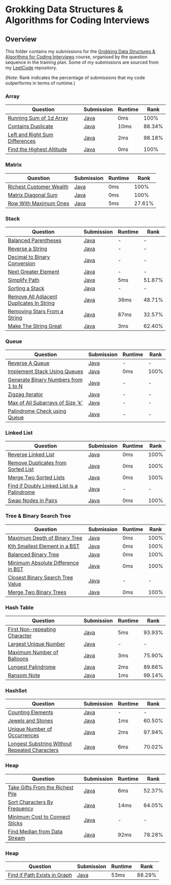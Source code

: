 # Grokking Data Structures & Algorithms for Coding Interviews

## Overview
This folder contains my submissions for the [Grokking Data Structures & Algorithms for Coding Interviews](https://www.designgurus.io/course/grokking-data-structures-for-coding-interviews) course,
organised by the question sequence in the training plan.
Some of my submissions are sourced from my [LeetCode](https://github.com/shumarb/leetcode) repository.

(*Note*: Rank indicates the percentage of submissions that my code outperforms in terms of runtime.)

### Array
| Question                                                                                                    | Submission                                                                                             | Runtime | Rank   |
|-------------------------------------------------------------------------------------------------------------|--------------------------------------------------------------------------------------------------------|---------|--------|
| [Running Sum of 1d Array](https://leetcode.com/problems/running-sum-of-1d-array/description/)               | [Java](https://github.com/shumarb/leetcode/blob/main/submissions/java/RunningSumOf1dArray.java)        | 0ms     | 100%   |
| [Contains Duplicate](https://leetcode.com/problems/contains-duplicate/description)                          | [Java](https://github.com/shumarb/leetcode/blob/main/submissions/java/ContainsDuplicate.java)          | 10ms    | 88.34% |
| [Left and Right Sum Differences](https://leetcode.com/problems/left-and-right-sum-differences/description/) | [Java](https://github.com/shumarb/leetcode/blob/main/submissions/java/LeftAndRightSumDifferences.java) | 2ms     | 98.18% |
| [Find the Highest Altitude](https://leetcode.com/problems/find-the-highest-altitude/description)            | [Java](https://github.com/shumarb/leetcode/blob/main/submissions/java/FindTheHighestAltitude.java)     | 0ms     | 100%   |

### Matrix
| Question                                                                                      | Submission                                                                                        | Runtime | Rank   |
|-----------------------------------------------------------------------------------------------|---------------------------------------------------------------------------------------------------|---------|--------|
| [Richest Customer Wealth](https://leetcode.com/problems/richest-customer-wealth/description/) | [Java](https://github.com/shumarb/leetcode/blob/main/submissions/java/RichestCustomerWealth.java) | 0ms     | 100%   |
| [Matrix Diagonal Sum](https://leetcode.com/problems/matrix-diagonal-sum/description/)         | [Java](https://github.com/shumarb/leetcode/blob/main/submissions/java/MatrixDiagonalSum.java)     | 0ms     | 100%   |
| [Row With Maximum Ones](https://leetcode.com/problems/row-with-maximum-ones//description/)    | [Java](https://github.com/shumarb/leetcode/blob/main/submissions/java/RowWithMaximumOnes.java)    | 5ms     | 27.61% |

### Stack
| Question                                                                                                                                                                | Submission                                                                                                                                                        | Runtime | Rank   |
|-------------------------------------------------------------------------------------------------------------------------------------------------------------------------|-------------------------------------------------------------------------------------------------------------------------------------------------------------------|---------|--------|
| [Balanced Parentheses](https://www.designgurus.io/course-play/grokking-data-structures-for-coding-interviews/doc/problem-1-balanced-parentheses-easy)                   | [Java](https://github.com/shumarb/designgurus/tree/main/grokking-data-structures-and-algorithms-for-coding-interviews/submissions/BalancedParentheses.java)       | -       | -      |
| [Reverse a String](https://www.designgurus.io/course-play/grokking-data-structures-for-coding-interviews/doc/problem-2-reverse-a-string-easy)                           | [Java](https://github.com/shumarb/designgurus/tree/main/grokking-data-structures-and-algorithms-for-coding-interviews/submissions/ReverseAString.java)            | -       | -      |
| [Decimal to Binary Conversion](https://www.designgurus.io/course-play/grokking-data-structures-for-coding-interviews/doc/problem-3-decimal-to-binary-conversion-medium) | [Java](https://github.com/shumarb/designgurus/tree/main/grokking-data-structures-and-algorithms-for-coding-interviews/submissions/DecimalToBinaryConversion.java) | -       | -      |
| [Next Greater Element](https://www.designgurus.io/course-play/grokking-data-structures-for-coding-interviews/doc/problem-4-next-greater-element-easy)                   | [Java](https://github.com/shumarb/designgurus/tree/main/grokking-data-structures-and-algorithms-for-coding-interviews/submissions/NextGreaterElement.java)        | -       | -      |
| [Simplify Path](https://leetcode.com/problems/simplify-path/description/)                                                                                               | [Java](https://github.com/shumarb/leetcode/blob/main/submissions/java/SimplifyPath.java)                                                                          | 5ms     | 51.87% |
| [Sorting a Stack](https://www.designgurus.io/course-play/grokking-data-structures-for-coding-interviews/doc/problem-5-sorting-a-stack-easy)                             | [Java](https://github.com/shumarb/designgurus/tree/main/grokking-data-structures-and-algorithms-for-coding-interviews/submissions/SortingAStack.java)             | -       | -      |
| [Remove All Adjacent Duplicates In String](https://leetcode.com/problems/remove-all-adjacent-duplicates-in-string/description/)                                         | [Java](https://github.com/shumarb/leetcode/blob/main/submissions/java/RemoveAllAdjacentDuplicatesInString.java)                                                   | 36ms    | 48.71% |
| [Removing Stars From a String](https://leetcode.com/problems/removing-stars-from-a-string/description/)                                                                 | [Java](https://github.com/shumarb/leetcode/blob/main/submissions/java/RemovingStarsFromAString.java)                                                              | 87ms    | 32.57% |
| [Make The String Great](https://leetcode.com/problems/make-the-string-great/description/)                                                                               | [Java](https://github.com/shumarb/leetcode/blob/main/submissions/java/MakeTheStringGreat.java)                                                                    | 3ms     | 62.40% |

### Queue
| Question                                                                                                                                                                       | Submission                                                                                                                                                            | Runtime | Rank   |
|--------------------------------------------------------------------------------------------------------------------------------------------------------------------------------|-----------------------------------------------------------------------------------------------------------------------------------------------------------------------|---------|--------|
| [Reverse A Queue](https://www.designgurus.io/course-play/grokking-data-structures-for-coding-interviews/doc/problem-1-reverse-a-queue-easy)                                    | [Java](https://github.com/shumarb/designgurus/tree/main/grokking-data-structures-and-algorithms-for-coding-interviews/submissions/ReverseAQueue.java)                 | -       | -      |
| [Implement Stack Using Queues](https://leetcode.com/problems/implement-stack-using-queues/description/)                                                                        | [Java](https://github.com/shumarb/leetcode/blob/main/submissions/java/ImplementStackUsingQueues.java)                                                                 | 0ms     | 100%   |
| [Generate Binary Numbers from 1 to N](https://www.designgurus.io/course-play/grokking-data-structures-for-coding-interviews/doc/problem-3-generate-binary-numbers-from-1-to-n) | [Java](https://github.com/shumarb/designgurus/tree/main/grokking-data-structures-and-algorithms-for-coding-interviews/submissions/GenerateBinaryNumbersFromIToN.java) | -       | -      |
| [Zigzag Iterator](https://www.designgurus.io/course-play/grokking-data-structures-for-coding-interviews/doc/problem-5-zigzag-iterator-medium)                                  | [Java](https://github.com/shumarb/designgurus/tree/main/grokking-data-structures-and-algorithms-for-coding-interviews/submissions/ZigzagIterator.java)                | -       | -      |
| [Max of All Subarrays of Size 'k'](https://www.designgurus.io/course-play/grokking-data-structures-for-coding-interviews/doc/problem-6-max-of-all-subarrays-of-size-k)         | [Java](https://github.com/shumarb/designgurus/tree/main/grokking-data-structures-and-algorithms-for-coding-interviews/submissions/MaxOfAllSubarraysOfSizeK.java)      | -       | -      |
| [Palindrome Check using Queue](https://www.designgurus.io/course-play/grokking-data-structures-for-coding-interviews/doc/problem-4-palindrome-check-using-queue-easy)          | [Java](https://github.com/shumarb/designgurus/tree/main/grokking-data-structures-and-algorithms-for-coding-interviews/submissions/PalindromeCheckUsingQueue.java)     | -       | -      |

### Linked List
| Question                                                                                                                                                                                          | Submission                                                                                                                                                                  | Runtime | Rank |
|---------------------------------------------------------------------------------------------------------------------------------------------------------------------------------------------------|-----------------------------------------------------------------------------------------------------------------------------------------------------------------------------|---------|------|
| [Reverse Linked List](https://leetcode.com/problems/reverse-linked-list/description/)                                                                                                             | [Java](https://github.com/shumarb/leetcode/blob/main/submissions/java/ReverseLinkedList.java)                                                                               | 0ms     | 100% |
| [Remove Duplicates from Sorted List](https://leetcode.com/problems/remove-duplicates-from-sorted-list/description/)                                                                               | [Java](https://github.com/shumarb/leetcode/blob/main/submissions/java/RemoveDuplicatesFromSortedList.java)                                                                  | 0ms     | 100% |
| [Merge Two Sorted Lists](https://leetcode.com/problems/merge-two-sorted-lists/description/)                                                                                                       | [Java](https://github.com/shumarb/leetcode/blob/main/submissions/java/MergeTwoSortedLists.java)                                                                             | 0ms     | 100% |
| [Find if Doubly Linked List is a Palindrome](https://www.designgurus.io/course-play/grokking-data-structures-for-coding-interviews/doc/problem-4-find-if-doubly-linked-list-is-a-palindrome-easy) | [Java](https://github.com/shumarb/designgurus/tree/main/grokking-data-structures-and-algorithms-for-coding-interviews/submissions/FindIfDoublyLinkedListIsAPalindrome.java) | -       | -    |
| [Swap Nodes in Pairs](https://leetcode.com/problems/swap-nodes-in-pairs/description/)                                                                                                             | [Java](https://github.com/shumarb/leetcode/blob/main/submissions/java/SwapNodesInPairs.java)                                                                                | 0ms     | 100% |

### Tree & Binary Search Tree
| Question                                                                                                                                                              | Submission                                                                                                                                                           | Runtime | Rank |
|-----------------------------------------------------------------------------------------------------------------------------------------------------------------------|----------------------------------------------------------------------------------------------------------------------------------------------------------------------|---------|------|
| [Maximum Depth of Binary Tree](https://leetcode.com/problems/maximum-depth-of-binary-tree/description/)                                                               | [Java](https://github.com/shumarb/leetcode/blob/main/submissions/java/MaximumDepthOfBinaryTree.java)                                                                 | 0ms     | 100% |
| [Kth Smallest Element in a BST](https://leetcode.com/problems/kth-smallest-element-in-a-bst/description/)                                                             | [Java](https://github.com/shumarb/leetcode/blob/main/submissions/java/KthSmallestElementInABST.java)                                                                 | 0ms     | 100% |
| [Balanced Binary Tree](https://leetcode.com/problems/balanced-binary-tree/description/)                                                                               | [Java](https://github.com/shumarb/leetcode/blob/main/submissions/java/BalancedBinaryTree.java)                                                                       | 0ms     | 100% |
| [Minimum Absolute Difference in BST](https://leetcode.com/problems/minimum-absolute-difference-in-bst/description/)                                                   | [Java](https://github.com/shumarb/leetcode/blob/main/submissions/java/MinimumAbsoluteDifferenceInBST.java)                                                           | 0ms     | 100% |
| [Closest Binary Search Tree Value](https://www.designgurus.io/course-play/grokking-data-structures-for-coding-interviews/doc/closest-binary-search-tree-value-medium) | [Java](https://github.com/shumarb/designgurus/tree/main/grokking-data-structures-and-algorithms-for-coding-interviews/submissions/ClosestBinarySearchTreeValue.java) | -       | -    |
| [Merge Two Binary Trees](https://leetcode.com/problems/merge-two-binary-trees/description/)                                                                           | [Java](https://github.com/shumarb/leetcode/blob/main/submissions/java/MergeTwoBinaryTrees.java)                                                                      | 0ms     | 100% |

### Hash Table
| Question                                                                                                                                                                | Submission                                                                                                                                                  | Runtime | Rank   |
|-------------------------------------------------------------------------------------------------------------------------------------------------------------------------|-------------------------------------------------------------------------------------------------------------------------------------------------------------|---------|--------|
| [First Non-repeating Character](https://www.designgurus.io/course-play/grokking-data-structures-for-coding-interviews/doc/problem-1-first-nonrepeating-character-easy)  | [Java](https://github.com/shumarb/leetcode/blob/main/submissions/java/FirstUniqueCharacterInAString.java)                                                   | 5ms     | 93.93% |
| [Largest Unique Number](https://www.designgurus.io/course-play/grokking-data-structures-for-coding-interviews/doc/problem-2-largest-unique-number-easy)                 | [Java](https://github.com/shumarb/designgurus/tree/main/grokking-data-structures-and-algorithms-for-coding-interviews/submissions/LargestUniqueNumber.java) | -       | -      |
| [Maximum Number of Balloons](https://leetcode.com/problems/maximum-number-of-balloons/description/)                                                                     | [Java](https://github.com/shumarb/leetcode/blob/main/submissions/java/MaximumNumberOfBalloons.java)                                                         | 3ms     | 75.90% |
| [Longest Palindrome](https://leetcode.com/problems/longest-palindrome/description/)                                                                                     | [Java](https://github.com/shumarb/leetcode/blob/main/submissions/java/LongestPalindrome.java)                                                               | 2ms     | 89.66% |
| [Ransom Note](https://leetcode.com/problems/ransom-note/description/)                                                                                                   | [Java](https://github.com/shumarb/leetcode/blob/main/submissions/java/RansomNote.java)                                                                      | 1ms     | 99.14% |

### HashSet
| Question                                                                                                                                            | Submission                                                                                                                                               | Runtime | Rank   |
|-----------------------------------------------------------------------------------------------------------------------------------------------------|----------------------------------------------------------------------------------------------------------------------------------------------------------|---------|--------|
| [Counting Elements](https://www.designgurus.io/course-play/grokking-data-structures-for-coding-interviews/doc/problem-2-largest-unique-number-easy) | [Java](https://github.com/shumarb/designgurus/tree/main/grokking-data-structures-and-algorithms-for-coding-interviews/submissions/CountingElements.java) | -       | -      |
| [Jewels and Stones](https://leetcode.com/problems/jewels-and-stones/description/)                                                                   | [Java](https://github.com/shumarb/leetcode/blob/main/submissions/java/JewelsAndStones.java)                                                              | 1ms     | 60.50% |
| [Unique Number of Occurrences](https://leetcode.com/problems/unique-number-of-occurrences/description/)                                             | [Java](https://github.com/shumarb/leetcode/blob/main/submissions/java/UniqueNumberOfOccurrences.java)                                                    | 2ms     | 97.94% |
| [Longest Substring Without Repeated Characters](https://leetcode.com/problems/longest-substring-without-repeating-characters/description/)          | [Java](https://github.com/shumarb/leetcode/blob/main/submissions/java/LongestSubstringWithoutRepeatedCharacters.java)                                    | 6ms     | 70.02% |

### Heap
| Question                                                                                                                                                         | Submission                                                                                                                                                         | Runtime | Rank   |
|------------------------------------------------------------------------------------------------------------------------------------------------------------------|--------------------------------------------------------------------------------------------------------------------------------------------------------------------|---------|--------|
| [Take Gifts From the Richest Pile](https://leetcode.com/problems/take-gifts-from-the-richest-pile/description/)                                                  | [Java](https://github.com/shumarb/leetcode/blob/main/submissions/java/TakeGiftsFromTheRichestPile.java)                                                            | 6ms     | 52.37% |
| [Sort Characters By Frequency](https://leetcode.com/problems/sort-characters-by-frequency/description/)                                                          | [Java](https://github.com/shumarb/leetcode/blob/main/submissions/java/SortCharactersByFrequency.java)                                                              | 14ms    | 64.05% |
| [Minimum Cost to Connect Sticks](https://www.designgurus.io/course-play/grokking-data-structures-for-coding-interviews/doc/minimum-cost-to-connect-sticksmedium) | [Java](https://github.com/shumarb/designgurus/tree/main/grokking-data-structures-and-algorithms-for-coding-interviews/submissions/MinimumCostToConnectSticks.java) | -       | -      |
| [Find Median from Data Stream](https://leetcode.com/problems/find-median-from-data-stream/description/)                                                          | [Java](https://github.com/shumarb/leetcode/blob/main/submissions/java/MedianFinder.java)                                                                           | 92ms    | 78.28% |

### Heap
| Question                                                                                                | Submission                                                                                          | Runtime | Rank   |
|---------------------------------------------------------------------------------------------------------|-----------------------------------------------------------------------------------------------------|---------|--------|
| [Find if Path Exists in Graph](https://leetcode.com/problems/find-if-path-exists-in-graph/description/) | [Java](https://github.com/shumarb/leetcode/blob/main/submissions/java/FindIfPathExistsInGraph.java) | 53ms    | 88.29% |
